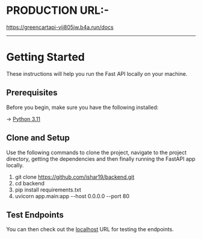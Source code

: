 # PRODUCTION URL:- 

https://greencartapi-vij805jw.b4a.run/docs

---
# Getting Started

These instructions will help you run the Fast API locally on your machine.

## Prerequisites

Before you begin, make sure you have the following installed:

-> [Python 3.11](https://www.python.org/downloads/release/python-3110/)

## Clone and Setup

Use the following commands to clone the project, navigate to the project directory, getting the dependencies and then finally running the FastAPI app locally.

1) git clone https://github.com/ishar19/backend.git
2) cd backend
3) pip install requirements.txt
4) uvicorn app.main:app --host 0.0.0.0 --port 80

## Test Endpoints

You can then check out the [localhost](http://localhost:80/docs) URL for testing the endpoints.
